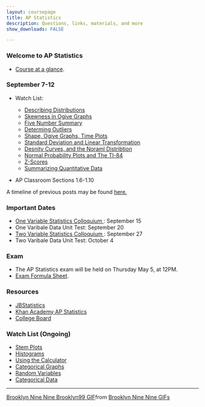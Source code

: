 ```yaml
---
layout: coursepage
title: AP Statistics
description: Questions, links, materials, and more
show_downloads: FALSE

---
```


### Welcome to AP Statistics
* <a href="https://MerrickMath.github.io/APStatistics/StatsTopics.pdf"> Course at a glance</a>.

### September 7-12
* Watch List: 
    * <a href="https://cosmolearning.org/video-lectures/describing-distributions-statistics/"> Describing Distributions </a> 
    * <a href="https://cosmolearning.org/video-lectures/determining-skewness-ogive-graphs/"> Skewness in Ogive Graphs </a> 
    * <a href="https://cosmolearning.org/video-lectures/resistance-mean-median-5-number-summary-boxplots/"> Five Number Summary </a>
    * <a href="https://cosmolearning.org/video-lectures/standard-deviation-preview-iqr-test/"> Determing Outliers </a>
    * <a href="https://cosmolearning.org/video-lectures/distribution-shapes-ogive-graphs-time-plots/"> Shape, Ogive Graphs, Time Plots </a>
    * <a href="https://cosmolearning.org/video-lectures/standard-deviation-linear-transformations/"> Standard Deviation and Linear Transformation </a>
    * <a href="https://cosmolearning.org/video-lectures/density-curves-empirical-rule-normality-z-score-intro/"> Desnity Curves, and the Noraml Distribtion </a>
    * <a href="https://cosmolearning.org/video-lectures/normal-probability-plots-ti-84/"> Normal Probability Plots and The TI-84 </a>
    * <a href="https://cosmolearning.org/video-lectures/z-score-calculations-percentiles-normal-distribution/"> Z-Scores </a>
    * <a href="https://www.youtube.com/watch?v=LQnRXTjKcHc"> Summarizing Quantitative Data </a> 
    
* AP Classroom Sections 1.6-1.10 

A timeline of previous posts may be found <a href="https://merrickMath.github.io/2021StatisticsTimeline.html"> here. </a> </li>

### Important Dates
* <a href="https://MerrickMath.github.io/2021Statistics/Activities/Colloquium1.pdf"> One Variable Statistics Colloquium </a> : September 15
* One Varibale Data Unit Test: September 20 
* <a href="https://MerrickMath.github.io/2021Statistics/Activities/Colloquium2.pdf"> Two Variable Statistics Colloquium </a> : September 27
* Two Varibale Data Unit Test: October 4  

### Exam 
* The AP Statistics exam will be held on Thursday May 5, at 12PM.
* <a href="https://MerrickMath.github.io/APStatistics/FormulaSheets.pdf"> Exam Formula Sheet</a>.

### Resources
* <a href="https://www.jbstatistics.com"> JBStatistics </a> 
* <a href="https://www.khanacademy.org/math/ap-statistics"> Khan Academy AP Statistics </a> 
* <a href="https://apcentral.collegeboard.org"> College Board </a> 

### Watch List (Ongoing) 
* <a href="https://cosmolearning.org/video-lectures/stem-plots-statistics/"> Stem Plots </a> 
* <a href="https://cosmolearning.org/video-lectures/stem-plots-statistics/"> Histograms </a> 
* <a href="https://cosmolearning.org/video-lectures/making-histograms-boxplotsand-timeplots-with-graphing-calculator/"> Using the Calculator </a>
* <a href="https://cosmolearning.org/video-lectures/catagorical-graphs-statistics/"> Categorical Graphs </a>
* <a href="https://www.youtube.com/watch?v=4JrEuDYtfOg"> Random Variables </a> 
* <a href="https://www.youtube.com/watch?v=DLGMgJqF6SQ"> Categorical Data </a> 


---

<div class="tenor-gif-embed" data-postid="17561248" data-share-method="host" data-aspect-ratio="1.77778" data-width="100%"><a href="https://tenor.com/view/brooklyn-nine-nine-brooklyn99-statistical-statistical-analysis-analysis-gif-17561248">Brooklyn Nine Nine Brooklyn99 GIF</a>from <a href="https://tenor.com/search/brooklyn+nine+nine-gifs">Brooklyn Nine Nine GIFs</a></div> <script type="text/javascript" async src="https://tenor.com/embed.js"></script>


